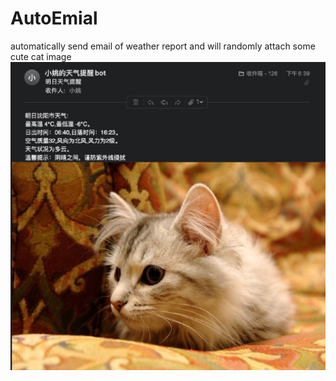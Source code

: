 # AutoEmial
automatically send email of weather report and will randomly attach some cute cat image
![](example.jpg)